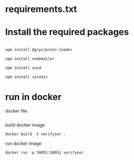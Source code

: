 # requirements.txt

# Install the required packages

```bash

npm install @grpc/proto-loader

npm install nodemailer

npm install uuid

npm install ioredis

```


# run in docker 

docker file

```

```

build docker image

```
docker build -t verifyser .
```

run docker image

```
docker run -p 50051:50051 verifyser
```